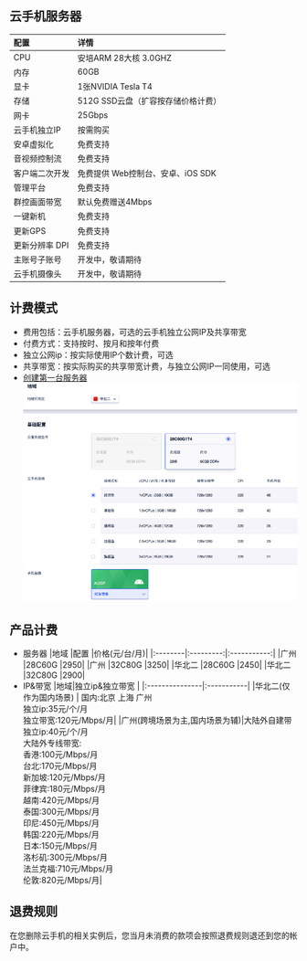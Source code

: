 ## 云手机服务器
|配置       |详情            |
|:-------------|:----------------|
|CPU       | 安培ARM 28大核 3.0GHZ         |
|内存       |60GB                       |
|显卡       |1张NVIDIA Tesla T4          |
|存储       |512G SSD云盘（扩容按存储价格计费）|
|网卡       |25Gbps                      |
|云手机独立IP     |按需购买               |
|安卓虚拟化   |免费支持                   |
|音视频控制流 |免费支持                   |
|客户端二次开发     |免费提供 Web控制台、安卓、iOS SDK   |
|管理平台  |免费支持                  |
|群控画面带宽  |默认免费赠送4Mbps |
|一键新机  | 免费支持 |
|更新GPS  | 免费支持 |
|更新分辨率 DPI  | 免费支持 |
|主账号子账号  | 开发中，敬请期待 |
|云手机摄像头  | 开发中，敬请期待  |
## 计费模式 
* 费用包括：云手机服务器，可选的云手机独立公网IP及共享带宽
* 付费方式：支持按时、按月和按年付费
* 独立公网ip：按实际使用IP个数计费，可选
* 共享带宽：按实际购买的共享带宽计费，与独立公网IP一同使用，可选
* [创建第一台服务器](https://console.ucloud.cn/uphone/server)
![img](images/price.png)
## 产品计费
* 服务器
|地域       |配置      |价格(元/台/月)|
|:--------|:---------:|:-----------:|
|广州  |28C60G |2950|
|广州   |32C80G |3250|
|华北二   |28C60G |2450|
|华北二   |32C80G |2900|
* IP&带宽
|地域|独立ip&独立带宽 |
|:---------------|:-----------|
|华北二(仅作为国内场景)   | 国内:北京 上海 广州<br>独立ip:35元/个/月<br>独立带宽:120元/Mbps/月|
|广州(跨境场景为主,国内场景为辅)|大陆外自建带独立ip:40元/个/月<br>大陆外专线带宽:<br>香港:100元/Mbps/月<br>台北:170元/Mbps/月<br>新加坡:120元/Mbps/月<br>菲律宾:180元/Mbps/月<br>越南:420元/Mbps/月<br>泰国:300元/Mbps/月<br>印尼:450元/Mbps/月<br>韩国:220元/Mbps/月<br>日本:150元/Mbps/月<br>洛杉矶:300元/Mbps/月<br>法兰克福:710元/Mbps/月<br>伦敦:820元/Mbps/月|
## 退费规则
在您删除云手机的相关实例后，您当月未消费的款项会按照退费规则退还到您的帐户中。
